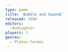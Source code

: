 ```yaml
---
type: game
title: 'Bubble and Squeak'
released: 1994
editors: 
  -Audiogenic
players: 1
genres:
  - Plates-formes
---
```

